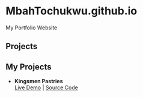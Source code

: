 # MbahTochukwu.github.io
My Portfolio Website
<h2>Projects</h2>
<!-- <ul>
  <li>
    <strong>Kingsmen Pastries<strong/> <br> -->
<!--       <a href="Kingsmen-pastries">Live Demo</a> |
      <a href="https://github.com/MbahTochukwu/MbahTochukwu.github.io.git">Source Code</a> -->
<!--   </li> -->
<!-- </ul>
 -->

 <h2>My Projects</h2>
<ul>
  <li>
    <strong>Kingsmen Pastries</strong><br>
    <a href="Kingsmen-pastries">Live Demo</a> |
    <a href="https://github.com/MbahTochukwu/MbahTochukwu.github.io.git">Source Code</a>
  </li>
  <!-- Repeat this block for other projects -->
</ul>
